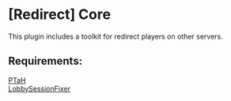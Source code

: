 # [Redirect] Core
This plugin includes a toolkit for redirect players on other servers.

Requirements:
------------
<a href="//ptah.zizt.ru/">PTaH</a><br>
<a href="//github.com/komashchenko/LobbySessionFixer/releases/">LobbySessionFixer</a>
